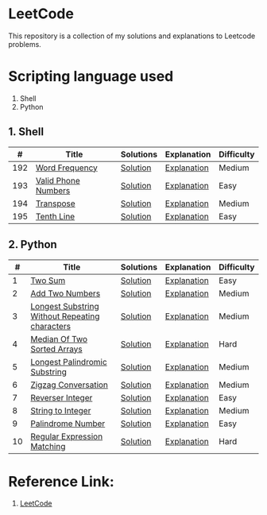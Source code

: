 # LeetCode

This repository is a collection of my solutions and explanations to Leetcode problems.

# Scripting language used

1. Shell
2. Python

## 1. Shell

| # | Title | Solutions | Explanation | Difficulty |
|---|-------|-----------|------------|------------|
| 192 | [Word Frequency](https://leetcode.com/problems/word-frequency/) | [Solution](https://github.com/supriya-s-jadhav/LeetCoding-Using-Shell/blob/master/Word%20Frequency/wordfrequency.sh) | [Explanation](https://github.com/supriya-s-jadhav/LeetCoding-Using-Shell/tree/master/Word%20Frequency) | Medium |
| 193 | [Valid Phone Numbers](https://leetcode.com/problems/valid-phone-numbers/) | [Solution](https://github.com/supriya-s-jadhav/LeetCoding-Using-Shell/blob/master/Valid%20Phone%20Numbers/validphonenumbers.sh) | [Explanation](https://github.com/supriya-s-jadhav/LeetCoding-Using-Shell/tree/master/Valid%20Phone%20Numbers) | Easy |
| 194 | [Transpose](https://leetcode.com/problems/transpose-file/) | [Solution](https://github.com/supriya-s-jadhav/LeetCoding-Using-Shell/blob/master/Transpose%20File/transposefile.sh) | [Explanation](https://github.com/supriya-s-jadhav/LeetCoding-Using-Shell/tree/master/Transpose%20File) | Medium |
| 195 | [Tenth Line](https://leetcode.com/problems/tenth-line/) | [Solution](https://github.com/supriya-s-jadhav/LeetCoding-Using-Shell/blob/master/TenthLine/TenthLine.sh) | [Explanation](https://github.com/supriya-s-jadhav/LeetCoding-Using-Shell/tree/master/TenthLine) | Easy |


## 2. Python

| # | Title | Solutions | Explanation | Difficulty |
|---|-------|-----------|-------------|------------|
| 1 | [Two Sum](https://leetcode.com/problems/two-sum/) | [Solution](https://github.com/supriya-s-jadhav/LeetCode/blob/master/1.Two%20Sum/twosum.py)| [Explanation](https://github.com/supriya-s-jadhav/LeetCode/tree/master/1.Two%20Sum) | Easy |
| 2 | [Add Two Numbers](https://leetcode.com/problems/add-two-numbers/) | [Solution](https://github.com/supriya-s-jadhav/LeetCode/blob/master/002_Add%20Two%20Numbers/addtwonumbers.py) | [Explanation](https://github.com/supriya-s-jadhav/LeetCode/tree/master/002_Add%20Two%20Numbers) | Medium |
| 3 | [Longest Substring Without Repeating characters](https://leetcode.com/problems/longest-substring-without-repeating-characters/) | [Solution](https://github.com/supriya-s-jadhav/LeetCode/blob/master/003_Longest%20Substring%20Without%20Repeating%20Characters/longestsubstring.py) | [Explanation](https://github.com/supriya-s-jadhav/LeetCode/tree/master/003_Longest%20Substring%20Without%20Repeating%20Characters) | Medium |
| 4 | [Median Of Two Sorted Arrays](https://leetcode.com/problems/median-of-two-sorted-arrays/) | [Solution](https://github.com/supriya-s-jadhav/LeetCode/blob/master/004_Median%20of%20Two%20Sorted%20Arrays/medianofsortedarrays.py) | [Explanation](https://github.com/supriya-s-jadhav/LeetCode/tree/master/004_Median%20of%20Two%20Sorted%20Arrays) | Hard |
| 5 | [Longest Palindromic Substring](https://leetcode.com/problems/longest-palindromic-substring/) | [Solution](https://github.com/supriya-s-jadhav/LeetCode/blob/master/005_Longest%20Palindromic%20Substring/longestpalindromic.py) | [Explanation](https://github.com/supriya-s-jadhav/LeetCode/tree/master/005_Longest%20Palindromic%20Substring) | Medium |
| 6 | [Zigzag Conversation](https://leetcode.com/problems/zigzag-conversion/) | [Solution](https://github.com/supriya-s-jadhav/LeetCode/blob/master/006_ZigZag%20Conversation/zigzag.py) | [Explanation](https://github.com/supriya-s-jadhav/LeetCode/tree/master/006_ZigZag%20Conversation) | Medium |
| 7 | [Reverser Integer](https://leetcode.com/problems/reverse-integer/) | [Solution](https://github.com/supriya-s-jadhav/LeetCode/blob/master/007_Reverse%20Integer/reverseinteger.py) | [Explanation](https://github.com/supriya-s-jadhav/LeetCode/tree/master/007_Reverse%20Integer) | Easy |
| 8 | [String to Integer](https://leetcode.com/problems/string-to-integer-atoi/) | [Solution](https://github.com/supriya-s-jadhav/LeetCode/blob/master/008_String%20To%20Integer/stringtointeger.py) | [Explanation](https://github.com/supriya-s-jadhav/LeetCode/tree/master/008_String%20To%20Integer) | Medium |
| 9 | [Palindrome Number](https://leetcode.com/problems/palindrome-number/) | [Solution](https://github.com/supriya-s-jadhav/LeetCode/blob/master/009_Palindrome%20Number/palindromenumber.py) | [Explanation](https://github.com/supriya-s-jadhav/LeetCode/tree/master/009_Palindrome%20Number) | Easy |
| 10 | [Regular Expression Matching](https://leetcode.com/problems/regular-expression-matching/) | [Solution](https://github.com/supriya-s-jadhav/LeetCode/blob/master/010_Regular%20Expression%20Matching/regularexpression.py) | [Explanation](https://github.com/supriya-s-jadhav/LeetCode/tree/master/010_Regular%20Expression%20Matching) | Hard |


# Reference Link:
1. [LeetCode](https://leetcode.com/)
